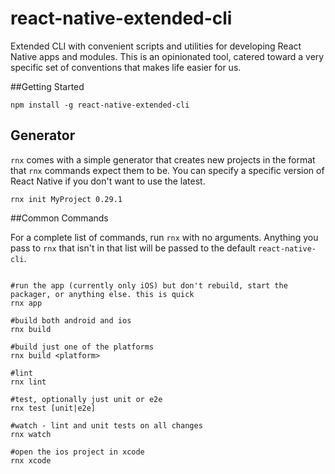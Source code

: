 # react-native-extended-cli
Extended CLI with convenient scripts and utilities for developing React Native apps and modules.
This is an opinionated tool, catered toward a very specific set of conventions that makes life easier for us. 

##Getting Started

```shell
npm install -g react-native-extended-cli
```

## Generator

`rnx` comes with a simple generator that creates new projects in the format that `rnx` commands expect them to be. 
You can specify a specific version of React Native if you don't want to use the latest.  

```
rnx init MyProject 0.29.1
```

##Common Commands

For a complete list of commands, run `rnx` with no arguments. Anything you pass to `rnx` that isn't in that 
list will be passed to the default `react-native-cli`. 

```shell

#run the app (currently only iOS) but don't rebuild, start the packager, or anything else. this is quick
rnx app

#build both android and ios
rnx build

#build just one of the platforms
rnx build <platform>

#lint
rnx lint

#test, optionally just unit or e2e
rnx test [unit|e2e]

#watch - lint and unit tests on all changes
rnx watch

#open the ios project in xcode
rnx xcode


```